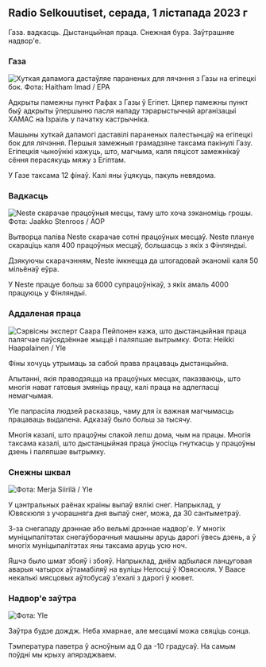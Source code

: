 ## Radio Selkouutiset, серада, 1 лістапада 2023 г

Газа. вадкасць. Дыстанцыйная праца. Снежная бура. Заўтрашняе надвор'е.

### Газа

![Хуткая дапамога дастаўляе параненых для лячэння з Газы на егіпецкі бок. Фота: Haitham Imad / EPA](https://images.cdn.yle.fi/image/upload/c_crop,h_2821,w_5016,x_0,y_744/ar_1.777777777777777,c_fill,g_faces,h_675,w_1200/dpr_1.0/q_auto:eco/f_auto/fl_lossy/v1698852282/39-1194530654258b7aaf7a)

Адкрыты памежны пункт Рафах з Газы ў Егіпет. Цяпер памежны пункт быў адкрыты ўпершыню пасля нападу тэрарыстычнай арганізацыі ХАМАС на Ізраіль у пачатку кастрычніка.

Машыны хуткай дапамогі даставілі параненых палестынцаў на егіпецкі бок для лячэння. Першыя замежныя грамадзяне таксама пакінулі Газу. Егіпецкія чыноўнікі кажуць, што, магчыма, каля пяцісот замежнікаў сёння перасякуць мяжу з Егіптам.

У Газе таксама 12 фінаў. Калі яны ўцякуць, пакуль невядома.

### Вадкасць

![Neste скарачае працоўныя месцы, таму што хоча зэканоміць грошы. Фота: Jaakko Stenroos / AOP](https://images.cdn.yle.fi/image/upload/c_crop,h_2611,w_4643,x_0,y_483/ar_1.7777777777777777,c_fill,g_faces,h_675,w_1200/dpr_1.0/q_auto:eco/f_auto/fl_lossy/v1698838481/39-1191437653a0928a0b5b)

Вытворца паліва Neste скарачае сотні працоўных месцаў. Neste плануе скараціць каля 400 працоўных месцаў, большасць з якіх з Фінляндыі.

Дзякуючы скарачэнням, Neste імкнецца да штогадовай эканоміі каля 50 мільёнаў еўра.

У Neste працуе больш за 6000 супрацоўнікаў, з якіх амаль 4000 працуюць у Фінляндыі.

### Аддаленая праца

![Сэрвісны эксперт Саара Пейпонен кажа, што дыстанцыйная праца палягчае паўсядзённае жыццё і паляпшае вытрымку. Фота: Heikki Haapalainen / Yle](https://images.cdn.yle.fi/image/upload/c_crop,h_2988,w_5312,x_16,y_569/ar_1.7777777777777777,c_fill,g_faces,h_675,w_1200/dpr_1.0/q_auto:eco/f_auto/fl_lossy/v1698754242/39-11936826540ed9ea44a0)

Фіны хочуць утрымаць за сабой права працаваць дыстанцыйна.

Апытанні, якія праводзяцца на працоўных месцах, паказваюць, што многія нават гатовыя змяніць працу, калі праца на адлегласці немагчымая.

Yle папрасіла людзей расказаць, чаму для іх важная магчымасць працаваць выдалена. Адказаў было больш за тысячу.

Многія казалі, што працоўны спакой лепш дома, чым на працы. Многія таксама казалі, што дыстанцыйная праца ўносіць гнуткасць у працоўны дзень і паляпшае вытрымку.

### Снежны шквал

![ Фота: Merja Siirilä / Yle](https://images.cdn.yle.fi/image/upload/c_crop,h_2265,w_4028,x_0,y_378/ar_1.7777777777777777,c_fill,g_faces,h_675,w_1200/dpr_1.0/q_auto:eco/f_auto/fl_lossy/v1698853993/39-119441665423d86dff6c)

У цэнтральных раёнах краіны выпаў вялікі снег. Напрыклад, у Ювяскюля з учорашняга дня выпаў снег, можа, да 30 сантыметраў.

З-за снегападу дрэннае або вельмі дрэннае надвор'е. У многіх муніцыпалітэтах снегаўборачныя машыны аруць дарогі ўвесь дзень, а ў многіх муніцыпалітэтах яны таксама аруць усю ноч.

Яшчэ было шмат збояў і збояў. Напрыклад, днём адбылася ланцуговая аварыя чатырох аўтамабіляў на вуліцы Нелосці ў Ювяскюля. У Ваасе некалькі мясцовых аўтобусаў з'ехалі з дарогі ў кювет.

### Надвор'е заўтра

![ Фота: Yle](https://images.cdn.yle.fi/image/upload/c_crop,h_1080,w_1919,x_0,y_0/ar_1.7777777777777777,c_fill,g_faces,h_675,w_1200/dpr_1.0/q_auto:eco/f_auto/fl_lossy/v1698848166/39-119453865425d62868a1)

Заўтра будзе дождж. Неба хмарнае, але месцамі можа свяціць сонца.

Тэмпература паветра ў асноўным ад 0 да -10 градусаў. На самым поўдні мы крыху апярэджваем.
